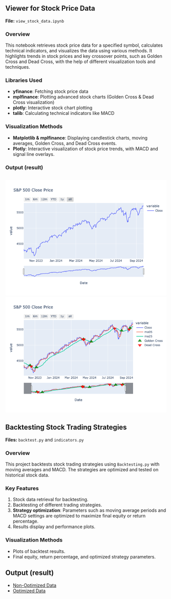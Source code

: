 ## Viewer for Stock Price Data

**File:** `view_stock_data.ipynb`

### Overview

This notebook retrieves stock price data for a specified symbol, calculates technical indicators, and visualizes the data using various methods. It highlights trends in stock prices and key crossover points, such as Golden Cross and Dead Cross, with the help of different visualization tools and techniques.

### Libraries Used
- **yfinance**: Fetching stock price data
- **mplfinance**: Plotting advanced stock charts (Golden Cross & Dead Cross visualization)
- **plotly**: Interactive stock chart plotting
- **talib**: Calculating technical indicators like MACD

### Visualization Methods
- **Matplotlib & mplfinance**: Displaying candlestick charts, moving averages, Golden Cross, and Dead Cross events.
- **Plotly**: Interactive visualization of stock price trends, with MACD and signal line overlays.

### Output (result)
![Stock Chart 1](./stock_chart1.png)
![Stock Chart 2](./stock_chart2.png)
---
## Backtesting Stock Trading Strategies

**Files:** `backtest.py` and `indicators.py`

### Overview

This project backtests stock trading strategies using `Backtesting.py` with moving averages and MACD. The strategies are optimized and tested on historical stock data.


### Key Features
1. Stock data retrieval for backtesting.
2. Backtesting of different trading strategies.
3. **Strategy optimization**: Parameters such as moving average periods and MACD settings are optimized to maximize final equity or return percentage.
4. Results display and performance plots.


### Visualization Methods
- Plots of backtest results.
- Final equity, return percentage, and optimized strategy parameters.

## Output (result)
- [Non-Optimized Data](https://edonow.github.io/stock-data/MACDStrategy.html)
- [Optimized Data](https://edonow.github.io/stock-data/MACDStrategy(n1=24,n2=70,n_signal=4).html)
